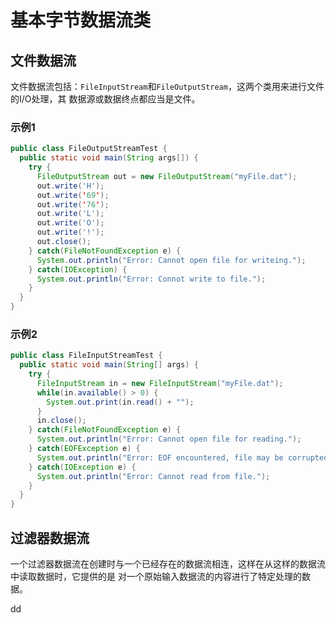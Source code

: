 基本字节数据流类
================================================================================
## 文件数据流
文件数据流包括：`FileInputStream`和`FileOutputStream`，这两个类用来进行文件的I/O处理，其
数据源或数据终点都应当是文件。

### 示例1
```java
public class FileOutputStreamTest {
  public static void main(String args[]) {
    try {
      FileOutputStream out = new FileOutputStream("myFile.dat");
      out.write('H');
      out.write('69');
      out.write('76');
      out.write('L');
      out.write('O');
      out.write('!');
      out.close();
    } catch(FileNotFoundException e) {
      System.out.println("Error: Cannot open file for writeing.");
    } catch(IOException) {
      System.out.println("Error: Connot write to file.");
    }
  }
}
```

### 示例2
```java
public class FileInputStreamTest {
  public static void main(String[] args) {
    try {
      FileInputStream in = new FileInputStream("myFile.dat");
      while(in.available() > 0) {
        System.out.print(in.read() + "");
      }
      in.close();
    } catch(FileNotFoundException e) {
      System.out.println("Error: Cannot open file for reading.");
    } catch(EOFException e) {
      System.out.println("Error: EOF encountered, file may be corrupted.");
    } catch(IOException e) {
      System.out.println("Error: Cannot read from file.");
    }
  }
}
```

## 过滤器数据流
一个过滤器数据流在创建时与一个已经存在的数据流相连，这样在从这样的数据流中读取数据时，它提供的是
对一个原始输入数据流的内容进行了特定处理的数据。


































dd
